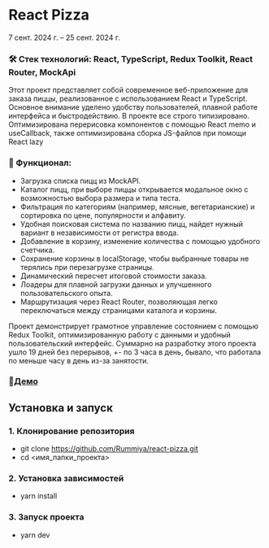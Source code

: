 # React Pizza
7 сент. 2024 г. – 25 сент. 2024 г.

### 🛠 Стек технологий: **React, TypeScript, Redux Toolkit, React Router, MockApi**

Этот проект представляет собой современное веб-приложение для заказа пиццы, реализованное с использованием React и TypeScript. Основное внимание уделено удобству пользователей, плавной работе интерфейса и быстродействию. В проекте все строго типизировано. Оптимизирована перерисовка компонентов с помощью React memo и useCallback, также оптимизирована сборка JS-файлов при помощи React lazy

### 🚀 Функционал:
- Загрузка списка пицц из MockAPI.
- Каталог пицц, при выборе пиццы открывается модальное окно с возможностью выбора размера и типа теста.
- Фильтрация по категориям (например, мясные, вегетарианские) и сортировка по цене, популярности и алфавиту.
- Удобная поисковая система по названию пицц, найдет нужный вариант в независимости от регистра ввода.
- Добавление в корзину, изменение количества с помощью удобного счетчика.
- Сохранение корзины в localStorage, чтобы выбранные товары не терялись при перезагрузке страницы.
- Динамический пересчет итоговой стоимости заказа.
- Лоадеры для плавной загрузки данных и улучшенного пользовательского опыта.
- Маршрутизация через React Router, позволяющая легко переключаться между страницами каталога и корзины.

Проект демонстрирует грамотное управление состоянием с помощью Redux Toolkit, оптимизированную работу с данными и удобный пользовательский интерфейс. Суммарно на разработку этого проекта ушло 19 дней без перерывов, +- по 3 часа в день, бывало, что работала по меньше часу в день из-за занятости.

### 📌[Демо](https://react-pizza-green.vercel.app/)

## Установка и запуск

### 1. Клонирование репозитория
- git clone https://github.com/Rummiya/react-pizza.git
- cd <имя_папки_проекта>

### 2. Установка зависимостей
- yarn install 

### 3. Запуск проекта
- yarn dev
